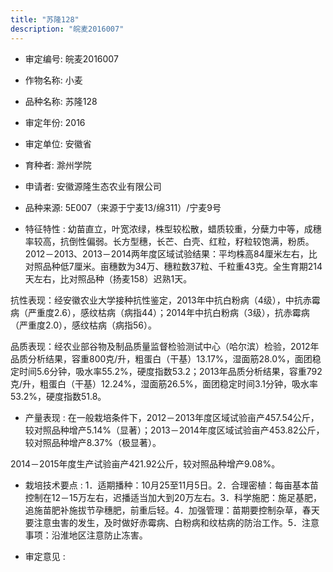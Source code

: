 ```yaml
---
title: "苏隆128"
description: "皖麦2016007"
---
```

* 审定编号:  皖麦2016007

*  作物名称:  小麦

*  品种名称:  苏隆128

*  审定年份:  2016

*  审定单位:  安徽省

* 育种者:  滁州学院

*  申请者:  安徽源隆生态农业有限公司

*  品种来源:  5E007（来源于宁麦13/绵311）/宁麦9号


*  特征特性 : 
幼苗直立，叶宽浓绿，株型较松散，蜡质较重，分蘖力中等，成穗率较高，抗倒性偏弱。长方型穗，长芒、白壳、红粒，籽粒较饱满，粉质。2012－2013、2013－2014两年度区域试验结果：平均株高84厘米左右，比对照品种低7厘米。亩穗数为34万、穗粒数37粒、千粒重43克。全生育期214天左右，比对照品种（扬麦158）迟熟1天。
抗性表现：经安徽农业大学接种抗性鉴定，2013年中抗白粉病（4级），中抗赤霉病（严重度2.6），感纹枯病（病指44）；2014年中抗白粉病（3级），抗赤霉病（严重度2.0），感纹枯病（病指56）。
品质表现：经农业部谷物及制品质量监督检验测试中心（哈尔滨）检验，2012年品质分析结果，容重800克/升，粗蛋白（干基）13.17%，湿面筋28.0%，面团稳定时间5.6分钟，吸水率55.2%，硬度指数53.2；2013年品质分析结果，容重792克/升，粗蛋白（干基）12.24%，湿面筋26.5%，面团稳定时间3.1分钟，吸水率53.2%，硬度指数51.8。

 
*  产量表现 : 
在一般栽培条件下，2012－2013年度区域试验亩产457.54公斤，较对照品种增产5.14%（显著）；2013－2014年度区域试验亩产453.82公斤，较对照品种增产8.37%（极显著）。
2014－2015年度生产试验亩产421.92公斤，较对照品种增产9.08%。


*  栽培技术要点 : 
1．适期播种：10月25至11月5日。2．合理密植：每亩基本苗控制在12－15万左右，迟播适当加大到20万左右。3．科学施肥：施足基肥，追施苗肥补施拔节孕穗肥，前重后轻。4．加强管理：苗期要控制杂草，春天要注意虫害的发生，及时做好赤霉病、白粉病和纹枯病的防治工作。5．注意事项：沿淮地区注意防止冻害。


*  审定意见 : 


